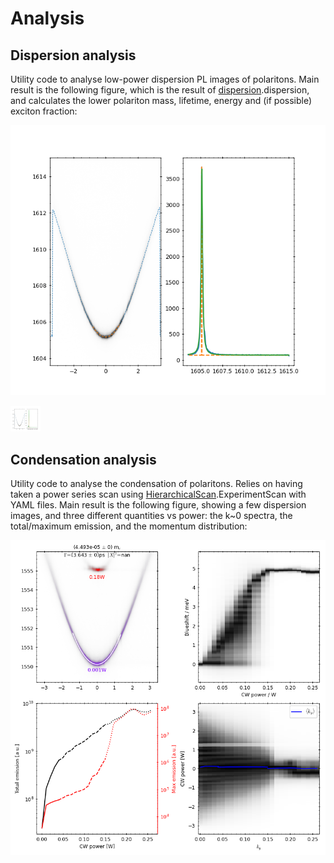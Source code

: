 # Analysis

## Dispersion analysis
Utility code to analyse low-power dispersion PL images of polaritons. Main result is the following figure, which is the
result of [dispersion](../microcavities/analysis/dispersion.py).dispersion, and calculates the lower polariton mass, 
lifetime, energy and (if possible) exciton fraction:

![](figures/analysis_dispersion.png)

<img src="figures/analysis_dispersion.png" width="48">


## Condensation analysis
Utility code to analyse the condensation of polaritons. Relies on having taken a power series scan using 
[HierarchicalScan](../microcavities/utils/HierarchicalScan.py).ExperimentScan with YAML files. 
Main result is the following figure, showing a few dispersion images, and three different quantities vs power: the k~0
spectra, the total/maximum emission, and the momentum distribution:

![](figures/analysis_condensation.png)
